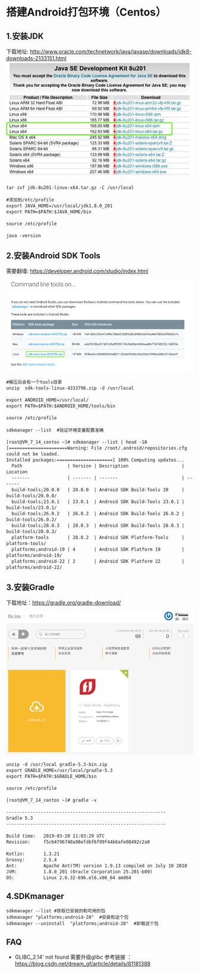 # 搭建Android打包环境（Centos）


## 1.安装JDK


下载地址: http://www.oracle.com/technetwork/java/javase/downloads/jdk8-downloads-2133151.html
![images](./images/3.png)

```
tar zxf jdk-8u201-linux-x64.tar.gz -C /usr/local

#添加到/etc/profile
export JAVA_HOME=/usr/local/jdk1.8.0_201
export PATH=$PATH:$JAVA_HOME/bin

source /etc/profile

java -version

```

## 2.安装Android SDK Tools

需要翻墙: https://developer.android.com/studio/index.html

![images](./images/4.png)

```
#解压后会有一个tools目录
unzip  sdk-tools-linux-4333796.zip -d /usr/local

export ANDROID_HOME=/usr/local/
export PATH=$PATH:$ANDROID_HOME/tools/bin

source /etc/profile

sdkmanager --list  #验证环境变量配置准确

[root@VM_7_14_centos ~]# sdkmanager --list | head -10
[======================Warning: File /root/.android/repositories.cfg could not be loaded.
Installed packages:=====================] 100% Computing updates...             
  Path                 | Version | Description                    | Location             
  -------              | ------- | -------                        | -------              
  build-tools;20.0.0   | 20.0.0  | Android SDK Build-Tools 20     | build-tools/20.0.0/  
  build-tools;23.0.1   | 23.0.1  | Android SDK Build-Tools 23.0.1 | build-tools/23.0.1/  
  build-tools;26.0.2   | 26.0.2  | Android SDK Build-Tools 26.0.2 | build-tools/26.0.2/  
  build-tools;28.0.3   | 28.0.3  | Android SDK Build-Tools 28.0.3 | build-tools/28.0.3/  
  platform-tools       | 28.0.2  | Android SDK Platform-Tools     | platform-tools/      
  platforms;android-19 | 4       | Android SDK Platform 19        | platforms/android-19/
  platforms;android-22 | 2       | Android SDK Platform 22        | platforms/android-22/
```


## 3.安装Gradle
下载地址：https://gradle.org/gradle-download/

![images](./images/1.png)

```
unzip -d /usr/local gradle-5.3-bin.zip
export GRADLE_HOME=/usr/local/gradle-5.3
export PATH=$PATH:$GRADLE_HOME/bin

source /etc/profile

[root@VM_7_14_centos ~]# gradle -v

------------------------------------------------------------
Gradle 5.3
------------------------------------------------------------

Build time:   2019-03-20 11:03:29 UTC
Revision:     f5c64796748a98efdbf6f99f44b6afe08492c2a0

Kotlin:       1.3.21
Groovy:       2.5.4
Ant:          Apache Ant(TM) version 1.9.13 compiled on July 10 2018
JVM:          1.8.0_201 (Oracle Corporation 25.201-b09)
OS:           Linux 2.6.32-696.el6.x86_64 amd64

```

## 4.SDKmanager


```
sdkmanager --list #获取已安装的和可用的包
sdkmanager "platforms;android-28"  #安装和这个包
sdkmanager --uninstall  "platforms;android-28"  #卸载这个包
```

## FAQ

- GLIBC_2.14' not found 
需要升级glibc 参考链接 ： https://blog.csdn.net/dream_gf/article/details/81181388

